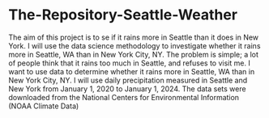 # The-Repository-Seattle-Weather
The aim of this project is to se if it rains more in Seattle than it does in New York.
I will use the data science methodology to investigate whether it rains more in Seattle, WA than in New York City, NY. The problem is simple; a lot of people think that it rains too much in Seattle, and refuses to visit me. I want to use data to determine whether it rains more in Seattle, WA than in New York City, NY.
I will use daily precipitation measured in Seattle and New York from January 1, 2020 to January 1, 2024. The data sets were downloaded from the National Centers for Environmental Information (NOAA Climate Data)
